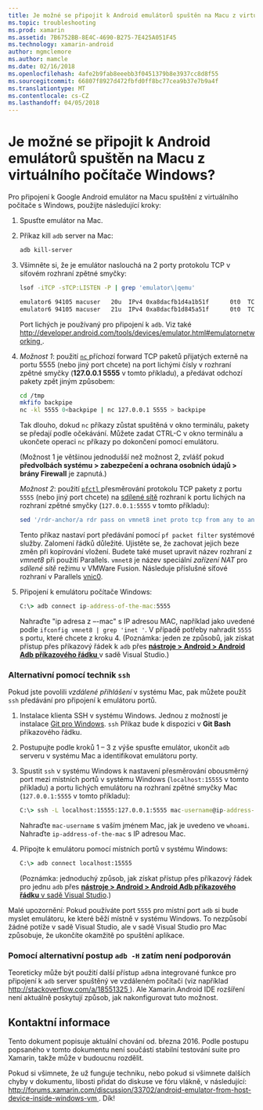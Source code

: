 ```yaml
---
title: Je možné se připojit k Android emulátorů spuštěn na Macu z virtuálního počítače Windows?
ms.topic: troubleshooting
ms.prod: xamarin
ms.assetid: 7B6752BB-8E4C-4690-B275-7E425A051F45
ms.technology: xamarin-android
author: mgmclemore
ms.author: mamcle
ms.date: 02/16/2018
ms.openlocfilehash: 4afe2b9fab8eeebb3f0451379b8e3937cc8d8f55
ms.sourcegitcommit: 66807f8927d472fbfd0ff8bc77cea9b37e7b9a4f
ms.translationtype: MT
ms.contentlocale: cs-CZ
ms.lasthandoff: 04/05/2018
---
```

# <a name="is-it-possible-to-connect-to-android-emulators-running-on-a-mac-from-a-windows-vm"></a>Je možné se připojit k Android emulátorů spuštěn na Macu z virtuálního počítače Windows?

Pro připojení k Google Android emulátor na Macu spuštění z virtuálního počítače s Windows, použijte následující kroky:

1.  Spusťte emulátor na Mac.

2.  Příkaz kill `adb` server na Mac:

    ```bash
    adb kill-server
    ```

3.  Všimněte si, že je emulátor naslouchá na 2 porty protokolu TCP v síťovém rozhraní zpětné smyčky:

    ```bash
    lsof -iTCP -sTCP:LISTEN -P | grep 'emulator\|qemu'

    emulator6 94105 macuser   20u  IPv4 0xa8dacfb1d4a1b51f      0t0  TCP localhost:5555 (LISTEN)
    emulator6 94105 macuser   21u  IPv4 0xa8dacfb1d845a51f      0t0  TCP localhost:5554 (LISTEN)
    ```

    Port lichých je používaný pro připojení k `adb`. Viz také [ http://developer.android.com/tools/devices/emulator.html#emulatornetworking ](http://developer.android.com/tools/devices/emulator.html#emulatornetworking).

4.  _Možnost 1_: použití [ `nc` ](https://developer.apple.com/library/mac/documentation/Darwin/Reference/ManPages/man1/nc.1.html) příchozí forward TCP paketů přijatých externě na portu 5555 (nebo jiný port chcete) na port lichými čísly v rozhraní zpětné smyčky (**127.0.0.1 5555** v tomto příkladu), a předávat odchozí pakety zpět jiným způsobem:

    ```bash
    cd /tmp
    mkfifo backpipe
    nc -kl 5555 0<backpipe | nc 127.0.0.1 5555 > backpipe
    ```

    Tak dlouho, dokud `nc` příkazy zůstat spuštěná v okno terminálu, pakety se předají podle očekávání. Můžete zadat CTRL-C v okno terminálu a ukončete operaci `nc` příkazy po dokončení pomocí emulátoru.

    (Možnost 1 je většinou jednodušší než možnost 2, zvlášť pokud **předvolbách systému > zabezpečení a ochrana osobních údajů > brány Firewall** je zapnutá.) 

    _Možnost 2_: použití [ `pfctl` ](https://developer.apple.com/library/mac/documentation/Darwin/Reference/ManPages/man8/pfctl.8.html) přesměrování protokolu TCP pakety z portu `5555` (nebo jiný port chcete) na [sdílené sítě](http://kb.parallels.com/en/4948) rozhraní k portu lichých na rozhraní zpětné smyčky (`127.0.0.1:5555` v tomto příkladu):

    ```bash
    sed '/rdr-anchor/a rdr pass on vmnet8 inet proto tcp from any to any port 5555 -> 127.0.0.1 port 5555' /etc/pf.conf | sudo pfctl -ef -
    ```

    Tento příkaz nastaví port předávání pomocí `pf packet filter` systémové služby. Zalomení řádků důležité. Ujistěte se, že zachovat jejich beze změn při kopírování vložení. Budete také muset upravit název rozhraní z *vmnet8* při použití Parallels. `vmnet8` je název speciální *zařízení NAT* pro *sdílené sítě* režimu v VMWare Fusion. Následuje příslušné síťové rozhraní v Parallels [vnic0](http://download.parallels.com/doc/psbm/en/Parallels_Server_Bare_Metal_Users_Guide/29258.htm).

5.  Připojení k emulátoru počítače Windows:

    ```cmd
    C:\> adb connect ip-address-of-the-mac:5555
    ```

    Nahraďte "ip adresa z –-mac" s IP adresou MAC, například jako uvedené podle `ifconfig vmnet8 | grep 'inet '`. V případě potřeby nahradit `5555` s portu, které chcete z kroku 4\. (Poznámka: jeden ze způsobů, jak získat přístup přes příkazový řádek k `adb` přes [ **nástroje > Android > Android Adb příkazového řádku** ](~/cross-platform/troubleshooting/questions/version-logs.md#adb-logcat) v sadě Visual Studio.)

### <a name="alternate-technique-using-ssh"></a>Alternativní pomocí technik `ssh`

Pokud jste povolili _vzdálené přihlášení_ v systému Mac, pak můžete použít `ssh` předávání pro připojení k emulátoru portů.

1.  Instalace klienta SSH v systému Windows. Jednou z možností je instalace [Git pro Windows](https://git-for-windows.github.io/). `ssh` Příkaz bude k dispozici v **Git Bash** příkazového řádku.

2.  Postupujte podle kroků 1 – 3 z výše spusťte emulátor, ukončit `adb` serveru v systému Mac a identifikovat emulátoru porty.

3.  Spustit `ssh` v systému Windows k nastavení přesměrování obousměrný port mezi místních portů v systému Windows (`localhost:15555` v tomto příkladu) a portu lichých emulátoru na rozhraní zpětné smyčky Mac (`127.0.0.1:5555` v tomto příkladu):

    ```cmd 
    C:\> ssh -L localhost:15555:127.0.0.1:5555 mac-username@ip-address-of-the-mac
    ```

    Nahraďte `mac-username` s vaším jménem Mac, jak je uvedeno ve `whoami`. Nahraďte `ip-address-of-the-mac` s IP adresou Mac.

4.  Připojte k emulátoru pomocí místních portů v systému Windows:

    ```cmd
    C:\> adb connect localhost:15555
    ```

    (Poznámka: jednoduchý způsob, jak získat přístup přes příkazový řádek pro jednu `adb` přes [ **nástroje > Android > Android Adb příkazového řádku** v sadě Visual Studio](~/cross-platform/troubleshooting/questions/version-logs.md#adb-logcat).)

Malé upozornění: Pokud používáte port `5555` pro místní port `adb` si bude myslet emulátoru, ke které běží místně v systému Windows. To nezpůsobí žádné potíže v sadě Visual Studio, ale v sadě Visual Studio pro Mac způsobuje, že ukončíte okamžitě po spuštění aplikace.

### <a name="alternate-technique-using-adb--h-is-not-yet-supported"></a>Pomocí alternativní postup `adb -H` zatím není podporován

Teoreticky může být použití další přístup `adb`na integrované funkce pro připojení k `adb` server spuštěný ve vzdáleném počítači (viz například [ http://stackoverflow.com/a/18551325 ](http://stackoverflow.com/a/18551325)).
Ale Xamarin.Android IDE rozšíření není aktuálně poskytují způsob, jak nakonfigurovat tuto možnost.

## <a name="contact-information"></a>Kontaktní informace

Tento dokument popisuje aktuální chování od. března 2016. Podle postupu popsaného v tomto dokumentu není součástí stabilní testování suite pro Xamarin, takže může v budoucnu rozdělit.

Pokud si všimnete, že už funguje techniku, nebo pokud si všimnete dalších chyby v dokumentu, libosti přidat do diskuse ve fóru vlákně, v následující: [ http://forums.xamarin.com/discussion/33702/android-emulator-from-host-device-inside-windows-vm ](http://forums.xamarin.com/discussion/33702/android-emulator-from-host-device-inside-windows-vm).
Dík!

